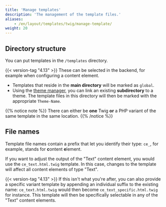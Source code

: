 ```yaml
---
title: 'Manage templates'
description: 'The management of the template files.'
aliases:
    - /en/layout/templates/twig/manage-template/
weight: 20
---
```


## Directory structure

You can put templates in the `/templates` directory. 

{{< version-tag "4.13" >}} These can be selected in the backend, for example when configuring a content element.

* Templates that reside in the **main directory** will be marked as `global`.
* Using the [theme manager](/en/layout/theme-manager/manage-themes/), you can link an existing **subdirectory** to a
  theme. The template files in this directory will then be marked with the appropriate `Theme-Name`.

{{% notice note %}}
There can either be **one** Twig **or** a PHP variant of the same template in the same location.
{{% /notice %}}


## File names

Template file names contain a prefix that let you identify their type: `ce_`, for example, stands for **c**ontent
**e**lement.

If you want to adjust the output of the "Text" content element, you would use the `ce_text.html.twig` template. In this case, 
changes to the template will affect all content elements of type "Text". 

{{< version-tag "4.13" >}} If this isn't what you're after, you can also provide a specific variant template by appending an individual suffix to 
the existing name: `ce_text.html.twig` would then become `ce_text_specific.html.twig` for instance. This template will then be specifically 
selectable in any of the "Text" content elements.